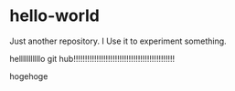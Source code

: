 # hello-world
Just another repository. I Use it to experiment something.

helllllllllllo git hub!!!!!!!!!!!!!!!!!!!!!!!!!!!!!!!!!!!!!!!!!!!!

hogehoge
